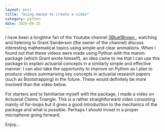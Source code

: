 ```yaml
---
layout: post
title: "Using manim to create a video"
category: python
date: 2020-09-25
---
```


I have been a longtime fan of the Youtube channel <a href="https://www.youtube.com/c/3blue1brown"> 3Blue1Brown </a>, watching and listening to Grant Sanderson (the owner of the channel) discuss interesting mathematical topics using simple and clear animations. When I found out that these videos were made using Python with the manim package (which Grant wrote himself), an idea came to me that I can use this package to explain actuarial concepts in a similarly simple and effective manner. I can also take the opportunity to improve on Python as I plan to produce videos summarising key concepts in actuarial research papers (such as Bootstrapping) in the future. These would definitely be more involved than the video below.

For starters and to familiarise myself with the package, I made a video on Actuarial Claims Triangle. This is a rather straightforward video consisting mainly of for-loops but it gives a good introduction to the mechanics of the package and what is possible. Perhaps I should invset in a proper microphone going forward.

Enjoy...

